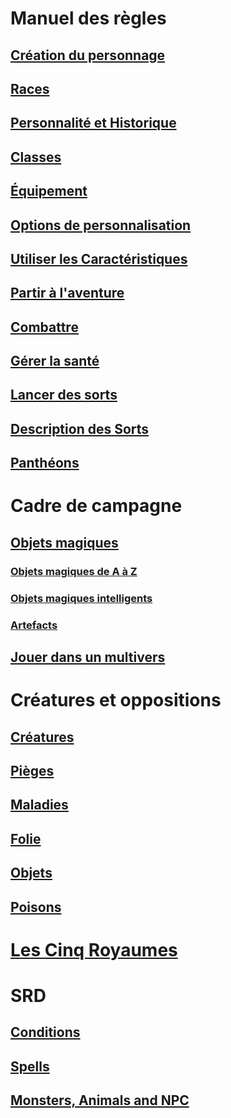 ﻿---
!GenericItem
Id: index.md
RootId: index.md
Name: Bibliothèque
NameLevel: 1
Attributes: {}
---
# Manuel des règles

## [Création du personnage](hd_beyond1stlevel.md)

## [Races](hd_races.md)

## [Personnalité et Historique](hd_personnality_background.md)

## [Classes](hd_classes.md)

## [Équipement](hd_equipment.md)

## [Options de personnalisation](hd_custom_options.md)

## [Utiliser les Caractéristiques](hd_abilities.md)

## [Partir à l'aventure](hd_adventure.md)

## [Combattre](hd_combat.md)

## [Gérer la santé](hd_manage_health.md)

## [Lancer des sorts](hd_spellcasting.md)

## [Description des Sorts](hd_spells.md)

## [Panthéons](hd_pantheons.md)


# Cadre de campagne

## [Objets magiques](hd_magicitems.md)

### [Objets magiques de A à Z](hd_magicitems_az.md)

### [Objets magiques intelligents](hd_sentient_magicitems.md)

### [Artefacts](hd_artifacts.md)

## [Jouer dans un multivers](hd_planes.md)


# Créatures et oppositions

## [Créatures](hd_monsters.md)

## [Pièges](hd_traps.md)

## [Maladies](hd_diseases.md)

## [Folie](hd_madness.md)

## [Objets](hd_objects.md)

## [Poisons](hd_poisons.md)


# [Les Cinq Royaumes](hd_l5r_index.md)


# SRD

## [Conditions](srd_conditions.md)

## [Spells](srd_spells.md)

## [Monsters, Animals and NPC](srd_monsters.md)

